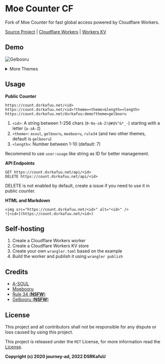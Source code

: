 # Moe Counter CF

Fork of Moe Counter for fast global access powered by Cloudflare Workers.

[Source Project](https://github.com/journey-ad/Moe-counter) | [Cloudflare Workers](https://workers.cloudflare.com/) | [Workers KV](https://www.cloudflare.com/products/workers-kv/)

## Demo

![Gelbooru](https://count.dsrkafuu.net/dsrkafuu:demo?theme=gelbooru)

<details>
<summary>More Themes</summary>

**A-SOUL**

![A-SOUL](https://count.dsrkafuu.net/dsrkafuu:demo?theme=asoul)

**Moebooru**

![Moebooru](https://count.dsrkafuu.net/dsrkafuu:demo?theme=moebooru)

##### Rule 34

![Rule 34](https://count.dsrkafuu.net/dsrkafuu:demo?theme=rule34)

##### Gelbooru

![Gelbooru](https://count.dsrkafuu.net/dsrkafuu:demo?theme=gelbooru)

</details>

## Usage

**Public Counter**

```
https://count.dsrkafuu.net/<id>
https://count.dsrkafuu.net/<id>?theme=<theme>&length=<length>
https://count.dsrkafuu.net/dsrkafuu:demo?theme=gelbooru
```

1. `<id>`: A string between 1-256 chars (`0-9a-zA-Z!@#$%^&*_-`) starting with a letter (`a-zA-Z`)
2. `<theme>`: `asoul`, `gelbooru`, `moebooru`, `rule34` (and two other themes, default is `gelbooru`)
3. `<length>`: Number between 1-10 (default: 7)

Recommend to use `user:usage` like string as ID for better management.

**API Endpoints**

```
GET https://count.dsrkafuu.net/api/<id>
DELETE https://count.dsrkafuu.net/api/<id>
```

DELETE is not enabled by default, create a issue if you need to use it in public counter.

**HTML and Markdown**

```
<img src="https://count.dsrkafuu.net/<id>" alt="<id>" />
![<id>](https://count.dsrkafuu.net/<id>)
```

## Self-hosting

1. Create a Cloudflare Workers worker
2. Create a Cloudflare Workers KV store
3. Create your own `wrangler.toml` based on the example
4. Build the worker and publish it using `wrangler publish`

## Credits

- [A-SOUL](https://space.bilibili.com/703007996)
- [Moebooru](https://github.com/moebooru/moebooru)
- [Rule 34 (**NSFW**)](https://rule34.xxx/)
- [Gelbooru (**NSFW**)](https://gelbooru.com/)

## License

This project and all contributors shall not be responsible for any dispute or loss caused by using this project.

This project is released under the `MIT` License, for more information read the [License](https://github.com/dsrkafuu/moe-counter/blob/master/LICENSE).

**Copyright (c) 2020 journey-ad, 2022 DSRKafuU**
